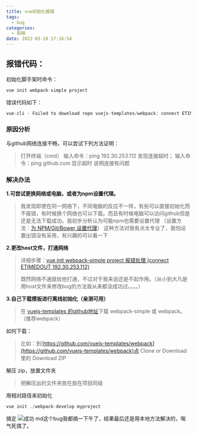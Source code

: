 ```yaml
---
title: vue初始化报错
tags:
  - bug
categories:
  - 前端
date: 2022-03-28 17:16:54
---
```

## 报错代码：
初始化脚手架时命令：

```javascript
vue init webpack-simple project
```
错误代码如下：
```javascript
vue-cli · Failed to download repo vuejs-templates/webpack: connect ETIMEDOUT 192.30.253.112:443
```
<!--more-->

### 原因分析
与github网络连接不畅，可以尝试下列方法证明：

> 打开终端（cmd）
> 输入命令：ping 192.30.253.112 发现连接超时；
> 输入命令：ping github.com 显示超时
说明连接有问题

### 解决办法
**1.可尝试更换网络或电脑，或者为npm设置代理。**

> 我发现即使在同一网络下，不同电脑的反应不一样，有些可以直接初始化而不报错，有时候换个网络也可以下载。而且有时候电脑可以访问github但是还是无法下载成功。我初步分析认为可能npm也需要设置代理
（设置方法：[为 NPM/Git/Bower 设置代理](http://huangtengfei.com/2015/03/set-proxy-for-npm-and-git-and-bower/)）
这种方法对我有点太专业了，我怕设置出错没有采用，有兴趣的可以看一下

**2.更改host文件，打通网络**

> 详细步骤：[vue init webpack-simple project 报错处理 (connect ETIMEDOUT
> 192.30.253.112)](https://www.cnblogs.com/taiyanghua0522/p/6043942.html)
> 
> 既然网络不通就给他打通，不过对于我来说还是不起作用。（从小到大凡是用host文件来修改bug的方法我从来都没成功过。。。。）

**3.自己下载模板进行离线初始化（亲测可用）**

> 在 [vuejs-templates 的github地址](https://github.com/vuejs-templates/)下载 webpack-simple 或 webpack。（推荐webpack）

如何下载：

> 比如：到[https://github.com/vuejs-templates/webpack](https://github.com/vuejs-templates/webpack)点 Clone or Download 里的 Download ZIP



解压 zip，放置文件夹

> 把解压出的文件夹放在放在项目同级

用相对路径来初始化

```javascript
vue init ./webpack-develop myproject 
```
搞定
![成功](https://img-blog.csdnimg.cn/20200911234455453.png?x-oss-process=image/watermark,type_ZmFuZ3poZW5naGVpdGk,shadow_10,text_aHR0cHM6Ly9ibG9nLmNzZG4ubmV0L0pha2VNYTEwMjQ=,size_16,color_FFFFFF,t_70#pic_center)
md这个bug我都搞一下午了，结果最后还是用本地方法解决的，唉气死偶了。